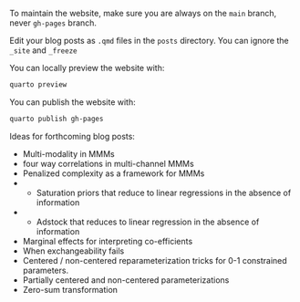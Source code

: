 To maintain the website, make sure you are always on the `main` branch, never `gh-pages` branch.

Edit your blog posts as `.qmd` files in the `posts` directory. You can ignore the `_site` and `_freeze`

You can locally preview the website with:

```bash
quarto preview
```

You can publish the website with:

```bash
quarto publish gh-pages
```

Ideas for forthcoming blog posts:

- Multi-modality in MMMs
- four way correlations in multi-channel MMMs
- Penalized complexity as a framework for MMMs
- - Saturation priors that reduce to linear regressions in the absence of information
- - Adstock that reduces to linear regression in the absence of information
- Marginal effects for interpreting co-efficients
- When exchangeability fails
- Centered / non-centered reparameterization tricks for 0-1 constrained parameters.
- Partially centered and non-centered parameterizations
- Zero-sum transformation
